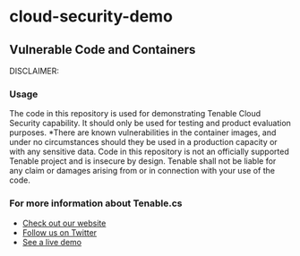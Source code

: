 # cloud-security-demo

## Vulnerable Code and Containers

DISCLAIMER:
### Usage
The code in this repository is used for demonstrating Tenable Cloud Security capability. It should only be used for testing and product evaluation purposes.
*There are known vulnerabilities in the container images, and under no circumstances should they be used in a production capacity or with any sensitive data.
Code in this repository is not an officially supported Tenable project and is insecure by design. Tenable shall not be liable for any claim or damages arising from or in connection with your use of the code.

### For more information about Tenable.cs
- [Check out our website](https://www.tenable.com/products/tenable-cloud-security)
- [Follow us on Twitter](https://twitter.com/TenableSecurity)
- [See a live demo](https://www.tenable.com/products/tenable-cloud-security#demo)
